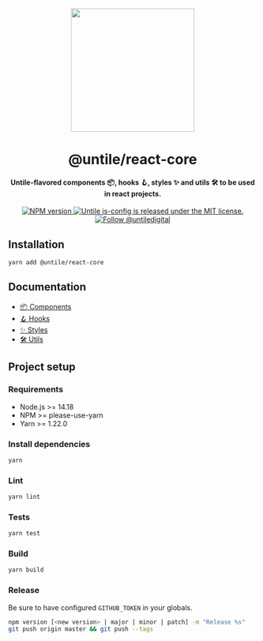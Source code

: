 <p align="center">
  <br><img width="250" src="https://untile.pt/logo.png" /><br>
</p>

<h1 align="center">
  @untile/react-core
</h1>

<h4 align="center">
  Untile-flavored components 📦, hooks 🪝, styles ✨ and utils 🛠️ to be used in react projects.
</h4>

<p align="center">
  <a href="https://www.npmjs.com/package/@untile/react-core">
    <img src="https://img.shields.io/npm/v/@untile/react-core.svg?style=for-the-badge" alt="NPM version" />
  </a>
  <a href="https://github.com/untile/js-configs/blob/main/LICENSE">
    <img src="https://img.shields.io/badge/license-MIT-blue.svg?style=for-the-badge" alt="Untile js-config is released under the MIT license." />
  </a>
  <a href="https://twitter.com/intent/follow?screen_name=untiledigital">
    <img src="https://img.shields.io/twitter/follow/untiledigital.svg?label=Follow%20@untiledigital&style=for-the-badge" alt="Follow @untiledigital" />
  </a>
</p>


## Installation

```sh
yarn add @untile/react-core
```

## Documentation

- [📦 Components](docs/components/README.md)
- [🪝 Hooks](docs/hooks/README.md)
- [✨ Styles](docs/styles/README.md)
- [🛠️ Utils](docs/utils/README.md)

## Project setup

### Requirements

- Node.js >= 14.18
- NPM >= please-use-yarn
- Yarn >= 1.22.0

### Install dependencies

```sh
yarn
```

### Lint

```sh
yarn lint
```

### Tests

```sh
yarn test
```

### Build

```sh
yarn build
```

### Release

Be sure to have configured `GITHUB_TOKEN` in your globals.

```sh
npm version [<new version> | major | minor | patch] -m "Release %s"
git push origin master && git push --tags
```
